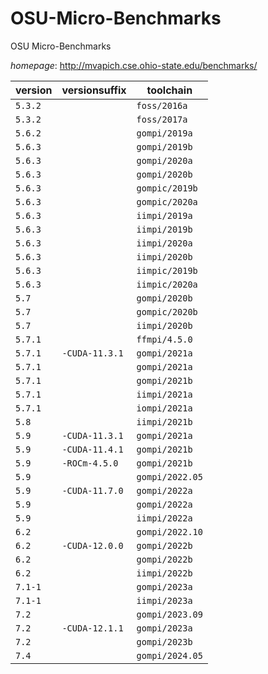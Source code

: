 # OSU-Micro-Benchmarks

OSU Micro-Benchmarks

*homepage*: <http://mvapich.cse.ohio-state.edu/benchmarks/>

version | versionsuffix | toolchain
--------|---------------|----------
``5.3.2`` |  | ``foss/2016a``
``5.3.2`` |  | ``foss/2017a``
``5.6.2`` |  | ``gompi/2019a``
``5.6.3`` |  | ``gompi/2019b``
``5.6.3`` |  | ``gompi/2020a``
``5.6.3`` |  | ``gompi/2020b``
``5.6.3`` |  | ``gompic/2019b``
``5.6.3`` |  | ``gompic/2020a``
``5.6.3`` |  | ``iimpi/2019a``
``5.6.3`` |  | ``iimpi/2019b``
``5.6.3`` |  | ``iimpi/2020a``
``5.6.3`` |  | ``iimpi/2020b``
``5.6.3`` |  | ``iimpic/2019b``
``5.6.3`` |  | ``iimpic/2020a``
``5.7`` |  | ``gompi/2020b``
``5.7`` |  | ``gompic/2020b``
``5.7`` |  | ``iimpi/2020b``
``5.7.1`` |  | ``ffmpi/4.5.0``
``5.7.1`` | ``-CUDA-11.3.1`` | ``gompi/2021a``
``5.7.1`` |  | ``gompi/2021a``
``5.7.1`` |  | ``gompi/2021b``
``5.7.1`` |  | ``iimpi/2021a``
``5.7.1`` |  | ``iompi/2021a``
``5.8`` |  | ``iimpi/2021b``
``5.9`` | ``-CUDA-11.3.1`` | ``gompi/2021a``
``5.9`` | ``-CUDA-11.4.1`` | ``gompi/2021b``
``5.9`` | ``-ROCm-4.5.0`` | ``gompi/2021b``
``5.9`` |  | ``gompi/2022.05``
``5.9`` | ``-CUDA-11.7.0`` | ``gompi/2022a``
``5.9`` |  | ``gompi/2022a``
``5.9`` |  | ``iimpi/2022a``
``6.2`` |  | ``gompi/2022.10``
``6.2`` | ``-CUDA-12.0.0`` | ``gompi/2022b``
``6.2`` |  | ``gompi/2022b``
``6.2`` |  | ``iimpi/2022b``
``7.1-1`` |  | ``gompi/2023a``
``7.1-1`` |  | ``iimpi/2023a``
``7.2`` |  | ``gompi/2023.09``
``7.2`` | ``-CUDA-12.1.1`` | ``gompi/2023a``
``7.2`` |  | ``gompi/2023b``
``7.4`` |  | ``gompi/2024.05``
